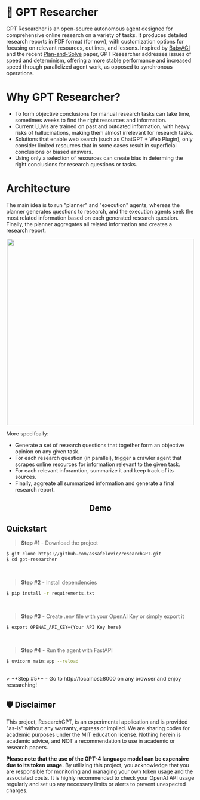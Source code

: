 # 🔎 GPT Researcher
GPT Researcher is an open-source autonomous agent designed for comprehensive online research on a variety of tasks. It produces detailed research reports in PDF format (for now), with customization options for focusing on relevant resources, outlines, and lessons. Inspired by [BabyAGI](https://github.com/yoheinakajima/babyagi) and the recent [Plan-and-Solve](https://arxiv.org/abs/2305.04091) paper, GPT Researcher addresses issues of speed and determinism, offering a more stable performance and increased speed through parallelized agent work, as opposed to synchronous operations.

# Why GPT Researcher?

- To form objective conclusions for manual research tasks can take time, sometimes weeks to find the right resources and information.
- Current LLMs are trained on past and outdated information, with heavy risks of hallucinations, making them almost irrelevant for research tasks.
- Solutions that enable web search (such as ChatGPT + Web Plugin), only consider limited resources that in some cases result in superficial conclusions or biased answers.
- Using only a selection of resources can create bias in determing the right conclusions for research questions or tasks. 

# Architecture
The main idea is to run "planner" and "execution" agents, whereas the planner generates questions to research, and the execution agents seek the most related information based on each generated research question. Finally, the planner aggregates all related information and creates a  research report.

<div align="center">
<img align="center" height="500" src="https://cowriter-images.s3.amazonaws.com/arch.png">
</div>

More specifcally:
* Generate a set of research questions that together form an objective opinion on any given task. 
* For each research question (in parallel), trigger a crawler agent that scrapes online resources for information relevant to the given task.
* For each relevant inforamtion, summarize it and keep track of its sources.
* Finally, aggreate all summarized information and generate a final research report.

<h2 align="center"> Demo </h2>

## Quickstart

> **Step #1** - Download the project

```bash
$ git clone https://github.com/assafelovic/researchGPT.git
$ cd gpt-researcher
```

<br />

> **Step #2** - Install dependencies
```bash
$ pip install -r requirements.txt
```
<br />

> **Step #3** - Create .env file with your OpenAI Key or simply export it

```bash
$ export OPENAI_API_KEY={Your API Key here}
```
<br />

> **Step #4** - Run the agent with FastAPI

```bash
$ uvicorn main:app --reload
```
<br />
> **Step #5** - Go to http://localhost:8000 on any browser and enjoy researching!

## 🛡 Disclaimer

This project, ResearchGPT, is an experimental application and is provided "as-is" without any warranty, express or implied. We are sharing codes for academic purposes under the MIT education license. Nothing herein is academic advice, and NOT a recommendation to use in academic or research papers.

**Please note that the use of the GPT-4 language model can be expensive due to its token usage.** By utilizing this project, you acknowledge that you are responsible for monitoring and managing your own token usage and the associated costs. It is highly recommended to check your OpenAI API usage regularly and set up any necessary limits or alerts to prevent unexpected charges.
